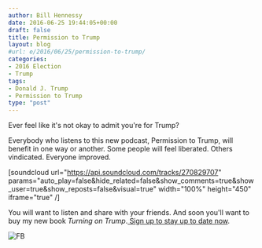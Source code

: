 ```yaml
---
author: Bill Hennessy
date: 2016-06-25 19:44:05+00:00
draft: false
title: Permission to Trump
layout: blog
#url: e/2016/06/25/permission-to-trump/
categories:
- 2016 Election
- Trump
tags:
- Donald J. Trump
- Permission to Trump
type: "post"
---
```


Ever feel like it's not okay to admit you're for Trump?

Everybody who listens to this new podcast, Permission to Trump, will benefit in one way or another. Some people will feel liberated. Others vindicated. Everyone improved.

[soundcloud url="https://api.soundcloud.com/tracks/270829707" params="auto_play=false&hide_related=false&show_comments=true&show_user=true&show_reposts=false&visual=true" width="100%" height="450" iframe="true" /]

You will want to listen and share with your friends. And soon you'll want to buy my new book _Turning on Trump_.[ Sign up to stay up to date now](https://hennessysview.com/2016/06/01/what-the-world-needs-now-a-trump-book/).

![FB](https://hennessysview.com/wp-content/uploads/2016/06/FB.jpg)

